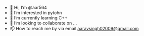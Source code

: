 - 👋 Hi, I’m @aar564
- 👀 I’m interested in pytohn
- 🌱 I’m currently learning C++
- 💞️ I’m looking to collaborate on ...
- 📫 How to reach me by via email aaravsingh02009@gmail.com 

<!---
aar564/aar564 is a ✨ special ✨ repository because its `README.md` (this file) appears on your GitHub profile.
You can click the Preview link to take a look at your changes.
--->
